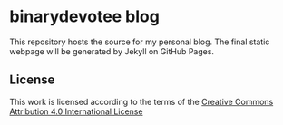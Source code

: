 # binarydevotee blog

This repository hosts the source for my personal blog.
The final static webpage will be generated by Jekyll on GitHub Pages.

## License

This work is licensed according to the terms of the
[Creative Commons Attribution 4.0 International License](https://creativecommons.org/licenses/by/4.0/)

